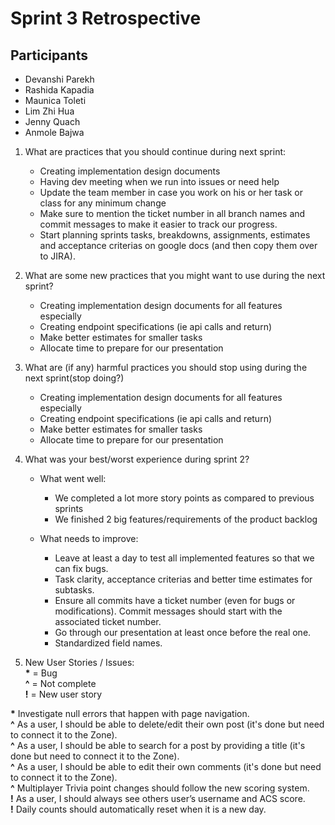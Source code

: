 # Sprint 3 Retrospective

## Participants
 - Devanshi Parekh
 - Rashida Kapadia
 - Maunica Toleti
 - Lim Zhi Hua
 - Jenny Quach
 - Anmole Bajwa
  
1. What are practices that you should continue during next sprint:
   - Creating implementation design documents  
   - Having dev meeting when we run into issues or need help  
   - Update the team member in case you work on his or her task or class for any minimum change  
   - Make sure to mention the ticket number in all branch names and commit messages to make it easier to track our progress.  
   - Start planning sprints tasks, breakdowns, assignments, estimates and acceptance criterias on google docs (and then copy them over to JIRA).  
  
  
2. What are some new practices that you might want to use during the next sprint?
   - Creating implementation design documents for all features especially   
   - Creating endpoint specifications (ie api calls and return)  
   - Make better estimates for smaller tasks   
   - Allocate time to prepare for our presentation  
  
  
3. What are (if any) harmful practices you should stop using during the next sprint(stop doing?)
   - Creating implementation design documents for all features especially   
   - Creating endpoint specifications (ie api calls and return)  
   - Make better estimates for smaller tasks   
   - Allocate time to prepare for our presentation  
  
  
4. What was your best/worst experience during sprint 2?
    - What went well:
        - We completed a lot more story points as compared to previous sprints  
        - We finished 2 big features/requirements of the product backlog  

    - What needs to improve:
        - Leave at least a day to test all implemented features so that we can fix bugs.  
        - Task clarity, acceptance criterias and better time estimates for subtasks.    
        - Ensure all commits have a ticket number (even for bugs or modifications). Commit messages should start with the associated ticket number.  
        - Go through our presentation at least once before the real one.  
        - Standardized field names.  

5. New User Stories / Issues:  
__*__ = Bug  
__^__ = Not complete  
__!__ = New user story    
  
__*__ Investigate null errors that happen with page navigation.   
__^__ As a user, I should be able to delete/edit their own post (it's done but need to connect it to the Zone).  
__^__ As a user, I should be able to search for a post by providing a title (it's done but need to connect it to the Zone).  
__^__ As a user, I should be able to edit their own comments (it's done but need to connect it to the Zone).  
__^__ Multiplayer Trivia point changes should follow the new scoring system.    
__!__ As a user, I should always see others user’s username and ACS score.    
__!__ Daily counts should automatically reset when it is a new day.    
